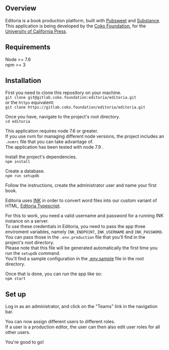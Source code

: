 ## Overview

Editoria is a book production platform, built with [Pubsweet](https://gitlab.coko.foundation/pubsweet/) and [Substance](http://substance.io/).  
This application is being developed by the [Coko Foundation](https://coko.foundation/), for the [University of California Press](http://www.ucpress.edu/).  

## Requirements

Node >= 7.6  
npm >= 3  

## Installation

First you need to clone this repository on your machine.  
```git clone git@gitlab.coko.foundation:editoria/editoria.git```  
or the ```https``` equivalent:  
```git clone https://gitlab.coko.foundation/editoria/editoria.git```  

Once you have, navigate to the project's root directory.  
```cd editoria```  

This application requires node 7.6 or greater.  
If you use nvm for managing different node versions, the project includes an ```.nvmrc``` file that you can take advantage of.  
The application has been tested with node 7.9 .  

Install the project's dependencies.  
```npm install```  

Create a database.  
```npm run setupdb```  

Follow the instructions, create the administrator user and name your first book.  

Editoria uses [INK](https://gitlab.coko.foundation/INK/ink-api) in order to convert word files into our custom variant of HTML, [Editoria Typescript](https://gitlab.coko.foundation/XSweet/editoria_typescript).  

For this to work, you need a valid username and password for a running INK instance on a server.  
To use these credentials in Editoria, you need to pass the app three enviroment variables, namely `INK_ENDPOINT`, `INK_USERNAME` and `INK_PASSWORD`.  
You can pass those in the `.env.production` file that you'll find in the project's root directory.  
Please note that this file will be generated automatically the first time you run the `setupdb` command.  
You'll find a sample configuration in the [.env.sample](https://gitlab.coko.foundation/editoria/editoria/blob/master/.env.sample) file in the root directory.  

<!--- We provide default valid credentials already for demo purposes on our own INK instance.   --->
<!--- If you simply want to try this out, you can uncomment the `INK_USERNAME`, `INK_PASSWORD` and `INK_ENDPOINT` environment variables in the `.env.production` file.   --->

Once that is done, you can run the app like so:  
```npm start```  

## Set up

Log in as an administrator, and click on the "Teams" link in the navigation bar.  

You can now assign different users to different roles.  
If a user is a production editor, the user can then also edit user roles for all other users.  

You're good to go!  

